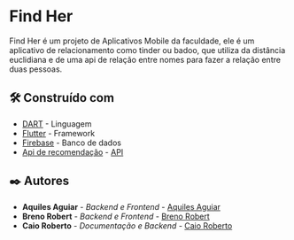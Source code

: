 # Find Her

Find Her é um projeto de Aplicativos Mobile da faculdade, ele é um aplicativo de relacionamento como tinder ou badoo,
que utiliza da distância euclidiana e de uma api de relação entre nomes para fazer a relação entre duas pessoas.

## 🛠️ Construído com

* [DART](https://dart.dev/) - Linguagem
* [Flutter](https://flutter.dev/) - Framework
* [Firebase](https://firebase.google.com/) - Banco de dados
* [Api de recomendação](https://github.com/AquilesAguiar/recomentacaoApi) - [API](https://api-recomendacao-flutter.herokuapp.com)

## ✒️ Autores

* **Aquiles Aguiar** - *Backend e Frontend* - [Aquiles Aguiar](https://github.com/AquilesAguiar)
* **Breno Robert** - *Backend e Frontend* - [Breno Robert](https://github.com/BrenoRobertDiogo)
* **Caio Roberto** - *Documentação e Backend* - [Caio Roberto](https://github.com/CaioRS)
